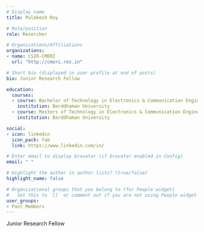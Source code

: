 ```yaml
---
# Display name
title: Pulakesh Roy

# Role/position
role: Resercher

# Organizations/Affiliations
organizations:
- name: CSIR-CMERI
  url: "http://cmeri.res.in"

# Short bio (displayed in user profile at end of posts)
bio: Junior Research Fellow

education:
  courses:
  - course: Bachelor of Technology in Electronics & Communication Engineering
    institution: Barddhaman University
  - course: Masters of Technology in Electronics & Communication Engineering
    institution: Barddhaman University

social:
- icon: linkedin
  icon_pack: fab
  link: https://www.linkedin.com/in/

# Enter email to display Gravatar (if Gravatar enabled in Config)
email: " "

# Highlight the author in author lists? (true/false)
highlight_name: false

# Organizational groups that you belong to (for People widget)
#   Set this to `[]` or comment out if you are not using People widget.
user_groups:
- Past Members
---
```


Junior Research Fellow
